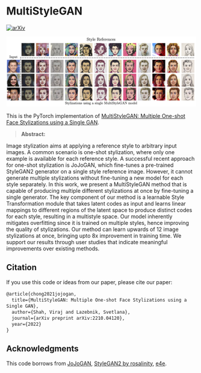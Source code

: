 # MultiStyleGAN
[![arXiv](https://img.shields.io/badge/arXiv-2112.11641-b31b1b.svg)](https://arxiv.org/pdf/2210.04120.pdf)

![](teasers/teaser_msg.png)

This is the PyTorch implementation of [MultiStyleGAN: Multiple One-shot Face Stylizations using a Single GAN](https://arxiv.org/pdf/2210.04120.pdf).


>**Abstract:**<br>

Image stylization aims at applying a reference style to arbitrary input images. A common scenario is one-shot stylization, where only one example is available for each reference style. A successful recent approach for one-shot stylization is JoJoGAN, which fine-tunes a pre-trained StyleGAN2 generator on a single style reference image. However, it cannot generate multiple stylizations without fine-tuning a new model for each style separately. In this work, we present a MultiStyleGAN method that is capable of producing multiple different stylizations at once by fine-tuning a single generator. The key component of our method is a learnable Style Transformation module that takes latent codes as input and learns linear mappings to different regions of the latent space to produce distinct codes for each style, resulting in a multistyle space. Our model inherently mitigates overfitting since it is trained on multiple styles, hence improving the quality of stylizations. Our method can learn upwards of 12 image stylizations at once, bringing upto 8x improvement in training time. We support our results through user studies that indicate meaningful improvements over existing methods.

## Citation
If you use this code or ideas from our paper, please cite our paper:
```
@article{chong2021jojogan,
  title={MultiStyleGAN: Multiple One-shot Face Stylizations using a Single GAN},
  author={Shah, Viraj and Lazebnik, Svetlana},
  journal={arXiv preprint arXiv:2210.04120},
  year={2022}
}
```

## Acknowledgments
This code borrows from [JoJoGAN](https://github.com/mchong6/JoJoGAN), [StyleGAN2 by rosalinity](https://github.com/rosinality/stylegan2-pytorch), [e4e](https://github.com/omertov/encoder4editing).

